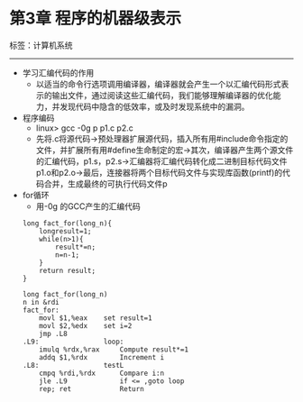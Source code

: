 # 第3章 程序的机器级表示

标签：计算机系统

---

- 学习汇编代码的作用
	- 以适当的命令行选项调用编译器，编译器就会产生一个以汇编代码形式表示的输出文件，通过阅读这些汇编代码，我们能够理解编译器的优化能力，并发现代码中隐含的低效率，或及时发现系统中的漏洞。
- 程序编码
	- linux> gcc -0g p p1.c p2.c
	- 先将.c将源代码->预处理器扩展源代码，插入所有用#include命令指定的文件，并扩展所有用#define生命制定的宏->其次，编译器产生两个源文件的汇编代码，p1.s，p2.s->汇编器将汇编代码转化成二进制目标代码文件p1.o和p2.o->最后，连接器将两个目标代码文件与实现库函数(printf)的代码合并，生成最终的可执行代码文件p
- for循环
	- 用-0g 的GCC产生的汇编代码
	```
	long fact_for(long_n){
		longresult=1;
		while(n>1){
			result*=n;
			n=n-1;
		}
		return result;
	}

	long fact_for(long_n)
	n in &rdi
	fact_for:
		movl $1,%eax  	set result=1
		movl $2,%edx  	set i=2
		jmp .L8
	.L9:				loop: 
		imulq %rdx,%rax 	Compute result*=1
		addq $1,%rdx		Increment i
	.L8:				testL
		cmpq %rdi,%rdx		Compare i:n
		jle .L9				if <= ,goto loop
		rep; ret			Return
	
	```